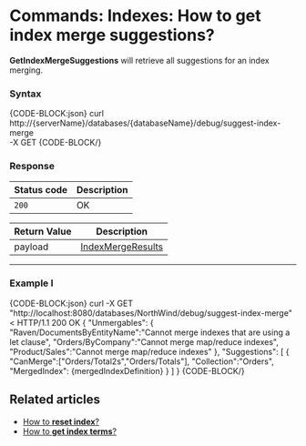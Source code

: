 # Commands: Indexes: How to get index merge suggestions?

**GetIndexMergeSuggestions** will retrieve all suggestions for an index merging.

### Syntax

{CODE-BLOCK:json}
curl \
	http://{serverName}/databases/{databaseName}/debug/suggest-index-merge \
	-X GET 
{CODE-BLOCK/}

### Response

| Status code | Description |
| ----------- | - |
| `200` | OK |

| Return Value | Description |
| ------------- | ------------- |
| payload | [IndexMergeResults](../../../../glossary/index-merge-results) |

<hr />

### Example I

{CODE-BLOCK:json}
curl -X GET "http://localhost:8080/databases/NorthWind/debug/suggest-index-merge" 
< HTTP/1.1 200 OK
{
	"Unmergables":
	{
		"Raven/DocumentsByEntityName":"Cannot merge indexes that are using a let clause",
		"Orders/ByCompany":"Cannot merge map/reduce indexes",
		"Product/Sales":"Cannot merge map/reduce indexes"
	},
	"Suggestions":
	[
		{
			"CanMerge":["Orders/Total2s","Orders/Totals"],
			"Collection":"Orders",
			"MergedIndex":  {mergedIndexDefinition} 
		}
	]
}
{CODE-BLOCK/}



## Related articles

- [How to **reset index**?](../../../../client-api/commands/indexes/how-to/reset-index)   
- [How to **get index terms**?](../../../../client-api/commands/indexes/how-to/get-index-terms) 
